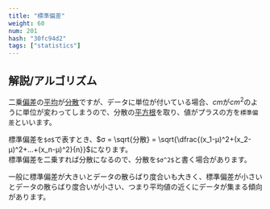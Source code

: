 ```yaml
---
title: "標準偏差"
weight: 60
num: 201
hash: "30fc94d2"
tags: ["statistics"]
---
```


## 解説/アルゴリズム

二乗[偏差](/60c25301)の[平均](/f46de367)が[分散](/ff9280ae)ですが、データに単位が付いている場合、$cm$が$cm^2$のように単位が変わってしまうので、分散の[平方根](/b3a29528)を取り、値がプラスの方を`標準偏差`といいます。

標準偏差を`$σ$`で表すとき、$σ = \sqrt{分散} = \sqrt{\dfrac{(x_1-μ)^2+(x_2-μ)^2+...+(x_n-μ)^2}{n}}$になります。  
標準偏差を二乗すれば分散になるので、分散を`$σ^2$`と書く場合があります。

一般に標準偏差が大きいとデータの散らばり度合いも大きく、標準偏差が小さいとデータの散らばり度合いが小さい、つまり平均値の近くにデータが集まる傾向があります。
